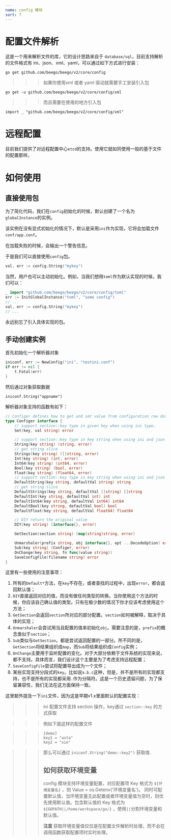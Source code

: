 ```yaml
---
name: config 模块
sort: 7
---
```


# 配置文件解析

这是一个用来解析文件的库，它的设计思路来自于 `database/sql`，目前支持解析的文件格式有 ini、json、xml、yaml，可以通过如下方式进行安装：

	go get github.com/beego/beego/v2/core/config

>>>如果你使用xml 或者 yaml 驱动就需要手工安装引入包

	go get -u github.com/beego/beego/v2/core/config/xml

>>>而且需要在使用的地方引入包

    import _ "github.com/beego/beego/v2/core/config/xml"

# 远程配置

目前我们提供了对远程配置中心`etcd`的支持。使用它就如同使用一般的基于文件的配置那样。

# 如何使用

## 直接使用包

为了简化代码，我们在`config`初始化的时候，默认创建了一个名为`globalInstance`的实例。

该实例在没有显式初始化的情况下，默认是采用`ini`作为实现，它将会加载文件`conf/app.conf`。

在加载失败的时候，会输出一个警告信息。

于是我们可以直接使用`config`包。

```go
val, err := config.String("mykey")
```

当然，用户也可以主动初始化。例如，当我们想用`toml`作为默认实现的时候，我们可以：

```go
_ import "github.com/beego/beego/v2/core/config/toml"
err := InitGlobalInstance("toml", "some config")
// ...
val, err := config.String("mykey")
// ...
```

永远别忘了引入具体实现的包。

## 手动创建实例

首先初始化一个解析器对象

```go
iniconf, err := NewConfig("ini", "testini.conf")
if err != nil {
	t.Fatal(err)
}
```

然后通过对象获取数据

	iniconf.String("appname")

解析器对象支持的函数有如下：

```go
// Configer defines how to get and set value from configuration raw data.
type Configer interface {
	// support section::key type in given key when using ini type.
	Set(key, val string) error

	// support section::key type in key string when using ini and json type; Int,Int64,Bool,Float,DIY are same.
	String(key string) (string, error)
	// get string slice
	Strings(key string) ([]string, error)
	Int(key string) (int, error)
	Int64(key string) (int64, error)
	Bool(key string) (bool, error)
	Float(key string) (float64, error)
	// support section::key type in key string when using ini and json type; Int,Int64,Bool,Float,DIY are same.
	DefaultString(key string, defaultVal string) string
	// get string slice
	DefaultStrings(key string, defaultVal []string) []string
	DefaultInt(key string, defaultVal int) int
	DefaultInt64(key string, defaultVal int64) int64
	DefaultBool(key string, defaultVal bool) bool
	DefaultFloat(key string, defaultVal float64) float64

	// DIY return the original value
	DIY(key string) (interface{}, error)

	GetSection(section string) (map[string]string, error)

	Unmarshaler(prefix string, obj interface{}, opt ...DecodeOption) error
	Sub(key string) (Configer, error)
	OnChange(key string, fn func(value string))
	SaveConfigFile(filename string) error
}
```

这里有一些使用的注意事项：

1. 所有的`Default*`方法，在`key`不存在，或者查找的过程中，出现`error`，都会返回默认值；
2. `DIY`直接返回对应的值，而没有做任何类型的转换。当你使用这个方法的时候，你应该自己确认值的类型。只有在极少数的情况下你才应该考虑使用这个方法；
3. `GetSection`会返回`section`所对应的部分配置。`section`如何被解释，取决于具体的实现；
4. `Unmarshaler`会尝试用当且配置的值来初始化`obj`。需要注意的是，`prefix`的概念类似于`section`；
5. `Sub`类似与`GetSection`，都是尝试返回配置的一部分。所不同的是，`GetSection`将结果组织成`map`，而`Sub`将结果组织成`Config`实例；
6. `OnChange`主要用于监听配置的变化。对于大部分依赖于文件系统的实现来说，都不支持。具体而言，我们设计这个主要是为了考虑支持远程配置；
7. `SaveConfigFile`尝试将配置导出成为一个文件；
8. 某些实现支持分段式的`key`。比如说`a.b.c`这种，但是，并不是所有的实现都支持，也不是所有的实现都采用`.`作为分隔符。这是一个历史遗留问题，为了保留兼容性，我们无法在这方面保持一致。

这里额外提及一下`ini`文件，因为这是早期v1.x里面默认的配置实现：

>>>ini 配置文件支持 section 操作，key通过 `section::key` 的方式获取

>>> 例如下面这样的配置文件

>>>		[demo]
>>>		key1 = "asta"
>>>		key2 = "xie"

>>> 那么可以通过 `iniconf.String("demo::key2")` 获取值.
>>>
>>> ## 如何获取环境变量
>>> config 模块支持环境变量配置，对应配置项 Key 格式为 `${环境变量名}` ，则 Value = os.Getenv('环境变量名')。
>>> 同时可配置默认值，当环境变量无此配置或者环境变量值为空时，则优先使用默认值。包含默认值的 Key 格式为 `${GOPATH||/home/workspace/go/}` ，使用`||`分割环境变量和默认值。
>>>
>>> **注意**  获取环境变量值仅仅是在配置文件解析时处理，而不会在调用函数获取配置项时实时处理。
